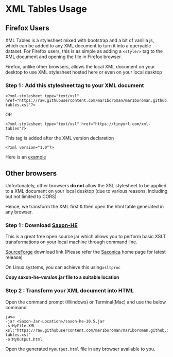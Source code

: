 # XML Tables Usage

## Firefox Users

XML Tables is a stylesheet mixed with bootstrap and a bit of vanilla js, which can be added to any XML document to turn it into a queryable dataset.
For Firefox users, this is as simple as adding a `<style/>` tag to the XML document and opening the file in Firefox browser.

Firefox, unlike other browsers, allows the local XML document on your desktop to use XML stylesheet hosted here or even on your local desktop

### Step 1 : Add this stylesheet tag to your XML document

    <?xml-stylesheet type="text/xsl" href="https://raw.githubusercontent.com/mar1boroman/mar1boroman.github.io/main/xsl/xml-tables.xsl"?>

OR

    <?xml-stylesheet type="text/xsl" href="https://tinyurl.com/xml-tables"?>

This tag is added after the XML version declaration

    <?xml version="1.0"?>

Here is an [example](https://raw.githubusercontent.com/mar1boroman/mar1boroman.github.io/main/books.xml)

## Other browsers

Unfortunately, other browsers **do not** allow the XSL stylesheet to be applied to a XML document on your local desktop
(due to various reasons, including but not limited to CORS)

Hence, we transform the XML first & then open the html table generated in any browser.

### Step 1 : Download [Saxon-HE](https://www.saxonica.com/html/products/products.html)

This is a great free open source jar which allows you to perform basic XSLT transformations on your local machine through command line.

[SourceForge](https://sourceforge.net/projects/saxon/files/) download link
(Please refer the [Saxonica](https://www.saxonica.com/html/products/products.html) home page for latest release)

On Linux systems, you can achieve this using`xsltproc`

**Copy saxon-he-_version_.jar file to a suitable location**

### Step 2 : Transform your XML document into HTML

Open the command prompt (Windows) or Terminal(Mac) and use the below command

    java
    -jar <Saxon-Jar-Location>/saxon-he-10.5.jar
    -s:MyFile.XML -xsl:"https://raw.githubusercontent.com/mar1boroman/mar1boroman.github.io/main/xsl/xml-tables.xsl"
    -o:MyOutput.html

Open the generated `MyOutput.html` file in any browser available to you.
